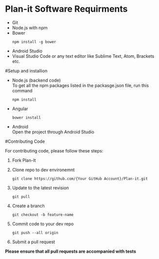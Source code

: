 # Plan-it Software Requirments
* Git
* Node.js with npm
* Bower<br />
    ```
    npm install -g bower
    ```
* Android Studio
* Visual Studio Code or any text editor like Sublime Text, Atom, Brackets etc.

#Setup and installion
* Node.js (backend code)<br />
To get all the npm packages listed in the packasge.json file, run this command
    ```
    npm install
    ```

* Angular
    ```
    bower install
    ```
* Android<br />
Open the project through Android Studio

#Contributing Code

For contributing code, please follow these steps:

1.  Fork Plan-It<br />
2.  Clone repo to dev environemnt

    ```
    git clone https://github.com/{Your GitHub Account}/Plan-it.git
    ```
    
3.  Update to the latest revision
    ```
    git pull
    ```
    
4.  Create a branch
    ```
    git checkout -b feature-name
    ```
    
5. Commit code to your dev repo
    ```
    git push --all origin
    ```
    
6. Submit a pull request

__Please ensure that all pull requests are accompanied with tests__
